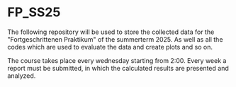 # FP_SS25
The following repository will be used to store the collected data for the "Fortgeschrittenen Praktikum" of the summerterm 2025. As well as all the codes which are used to evaluate the data and create plots and so on.

The course takes place every wednesday starting from 2:00. Every week a report must be submitted, in which the calculated results are presented and analyzed.
